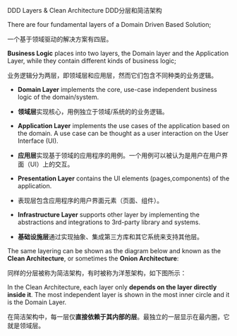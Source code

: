 DDD Layers & Clean Architecture DDD分层和简洁架构

There are four fundamental layers of a Domain Driven Based Solution;

一个基于领域驱动的解决方案有四层。

**Business Logic** places into two layers, the Domain layer and the Application Layer, while they contain different kinds of business logic;

业务逻辑分为两层，即领域层和应用层，然而它们包含不同种类的业务逻辑。

- **Domain Layer** implements the core, use-case independent business logic of the domain/system.

- **领域层**实现核心，用例独立于领域/系统的的业务逻辑。

- **Application Layer** implements the use cases of the application based on the domain. A use case can be thought as a user interaction on the User Interface (UI).

- **应用层**实现基于领域的应用程序的用例。一个用例可以被认为是用户在用户界面（UI）上的交互。

- **Presentation Layer** contains the UI elements (pages,components) of the application.

- 表现层包含应用程序的用户界面元素（页面、组件）。

- **Infrastructure Layer** supports other layer by implementing the abstractions and integrations to 3rd-party library and systems.

- **基础设施层**通过实现抽象、集成第三方库和其它系统来支持其他层。

The same layering can be shown as the diagram below and known as the **Clean Architecture**, or sometimes the **Onion Architecture**:

同样的分层被称为简洁架构，有时被称为洋葱架构，如下图所示：

In the Clean Architecture, each layer only **depends on the layer directly inside it**. The most independent layer is shown in the most inner circle and it is the Domain Layer.

在简洁架构中，每一层仅**直接依赖于其内部的层**。最独立的一层显示在最内圈，它就是领域层。